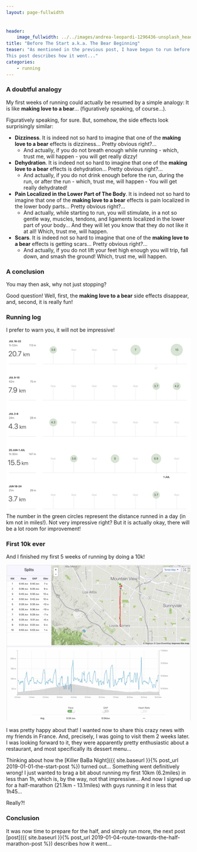 ```yaml
---
layout: page-fullwidth


header:
    image_fullwidth: ../../images/andrea-leopardi-1296436-unsplash_header.jpg
title: "Before The Start a.k.a. The Bear Beginning"
teaser: "As mentioned in the previous post, I have begun to run before the Killer BaBa night. 
This post describes how it went..."
categories:
    - running
---
```


### A doubtful analogy

My first weeks of running could actually be resumed by a simple analogy: It is like **making love to a bear**... (figuratively speaking, of course...). 

Figuratively speaking, for sure. But, somehow, the side effects look surprisingly similar:

* **Dizziness**. It is indeed not so hard to imagine that one of the **making love to a bear** effects is dizziness... 
    Pretty obvious right?...
	* And actually, if you do not breath enough while running - which, trust me, will happen - you will get really dizzy! 
* **Dehydration**. It is indeed not so hard to imagine that one of the **making love to a bear** effects is dehydration...
    Pretty obvious right?... 
	* And actually, if you do not drink enough before the run, during the run, or after the run - which, trust me, will happen - You will get really dehydrated!
* **Pain Localized in the Lower Part of The Body**. It is indeed not so hard to imagine that one of the **making love to a bear** effects is pain localized in the lower body parts...
    Pretty obvious right?... 
	*  And actually, while starting to run, you will stimulate, in a not so gentle way, muscles, tendons, and ligaments localized in the lower part of your body... 
	And they will let you know that they do not like it at all! Which, trust me, will happen.
* **Scars**. It is indeed not so hard to imagine that one of the **making love to a bear** effects is getting scars...
    Pretty obvious right?... 
	*  And actually, if you do not lift your feet high enough you will trip, fall down, and smash the ground! Which, trust me, will happen. 

### A conclusion

You may then ask, why not just stopping?  

Good question! Well, first, the **making love to a bear** side effects disappear, and,
second, it is really fun!

### Running log
I prefer to warn you, it will not be impressive! 


<img src="../../images/strava_log_1.png" alt="">
The number in the green circles represent the distance runned in a day (in km not in miles!). 
Not very impressive right? But it is actually okay, there will be a lot room for improvement!

### First 10k ever

And I finished my first 5 weeks of running by doing a 10k! 


<img src="../../images/first10k.jpg" alt="">

I was pretty happy about that! I wanted now to share this crazy news with my friends in France. 
And, precisely, I was going to visit them 2 weeks later. 
I was looking forward to it, they were apparently pretty enthusiastic about a restaurant, 
and most specifically its dessert menu...

Thinking about how the  [Killer BaBa Night]({{ site.baseurl }}{% post_url 2019-01-01-the-start-post %}) 
 turned out... Something went definitively wrong! 
I just wanted to brag a bit about running my first 10km (6.2miles) in less than 1h,
 which is, by the way, not that impressive... 
And now I signed up for a half-marathon (21.1km - 13.1miles) with guys running it in less that 1h45... 

Really?!

### Conclusion

It was now time to prepare for the half, and simply run more, the next post [post]({{ site.baseurl }}{% post_url 2019-01-04-route-towards-the-half-marathon-post %}) describes how it went...


